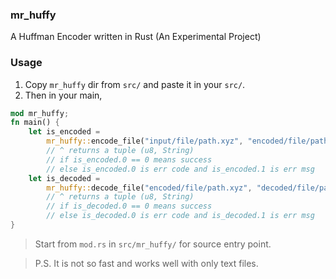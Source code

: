 ### mr_huffy
A Huffman Encoder written in Rust (An Experimental Project)

### Usage
1) Copy `mr_huffy` dir from `src/` and paste it in your `src/`.
2) Then in your main,
```rust
mod mr_huffy;
fn main() {
    let is_encoded = 
        mr_huffy::encode_file("input/file/path.xyz", "encoded/file/path.xyz");
        // ^ returns a tuple (u8, String)
        // if is_encoded.0 == 0 means success
        // else is_encoded.0 is err code and is_encoded.1 is err msg
    let is_decoded = 
        mr_huffy::decode_file("encoded/file/path.xyz", "decoded/file/path.xyz");
        // ^ returns a tuple (u8, String)
        // if is_decoded.0 == 0 means success
        // else is_decoded.0 is err code and is_decoded.1 is err msg
}
```
> Start from `mod.rs` in `src/mr_huffy/` for source entry point.

> P.S. It is not so fast and works well with only text files.
